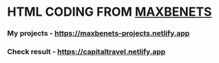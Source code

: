 # HTML CODING FROM <a href = "https://github.com/maxbenets">MAXBENETS</a>

### My projects - https://maxbenets-projects.netlify.app

### Check result - https://capitaltravel.netlify.app

